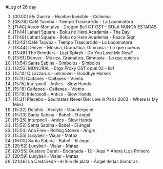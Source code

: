 #Log of 26 day

1. [00:00] Ely Guerra - Hombre Invisible - Colmena
1. [08:36] Café Tacvba - Tiempo Trascurrido - La Locomotora
1. [11:40] Aaron Montalvo - Dragon Ball GT OST - SOLA NUNCA ESTARAS
1. [11:44] Laharl Square - Boku no Hero Academia - The Day
1. [11:49] Laharl Square - Boku no Hero Academia - Peace Sign
1. [13:43] Café Tacvba - Tiempo Trascurrido - La Locomotora
1. [13:44] Dënver - Música, Gramática, Gimnasia - Lo que quieras
1. [13:48] The Breeders - Last Splash - Do You Love Me Now?
1. [13:51] Dënver - Música, Gramática, Gimnasia - Lo que quieras
1. [13:54] Santa Sabina - Símbolos - Símbolos
1. [13:56] MONORAL - Ergo Proxy OST opus 02 - kiri
1. [15:10] Q Lazzarus - unknown - Goodbye Horses
1. [15:11] Caifanes - Caifanes - Viento
1. [15:15] Interpooll - Antics - Slow Hands
1. [15:16] Caifanes - Caifanes - Viento
1. [15:19] Interpooll - Antics - Slow Hands
1. [15:21] Placebo - Soulmates Never Die: Live in Paris 2003 - Where Is My Mind
1. [15:22] Delphic - Acolyte - Counterpoint
1. [15:23] Santa Sabina - Babel - El ángel
1. [15:25] Interpooll - Antics - Slow Hands
1. [15:52] Santa Sabina - Babel - El ángel
1. [15:54] Ana Free - Rolling Stones - Angie
1. [15:55] Lucybell - Viajar - Mataz
1. [16:00] Santa Sabina - Babel - El ángel
1. [20:52] Lucybell - Viajar - Mataz
1. [20:55] Gustavo Cerati - Bocanada - 12 - Aquí Y Ahora (Los Primero
1. [20:59] Lucybell - Viajar - Mataz
1. [21:46] La Castañeda - el hilo de plata - Ángel de las Sombras
